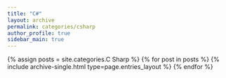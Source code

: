 ```yaml
---
title: "C#"
layout: archive
permalink: categories/csharp
author_profile: true
sidebar_main: true
---
```


{% assign posts = site.categories.C Sharp %}
{% for post in posts %} {% include archive-single.html type=page.entries_layout %} {% endfor %}